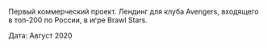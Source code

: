 Первый коммерческий проект. Лендинг для клуба Avengers, входящего в топ-200 по России, в игре Brawl Stars.

Дата: Август 2020
